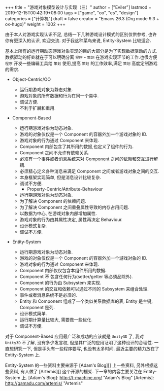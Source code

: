 +++
title = "游戏对象模型设计与实现（三）"
author = ["Eviler"]
lastmod = 2019-12-15T00:42:19+08:00
tags = ["game", "oo", "es", "design"]
categories = ["计算机"]
draft = false
creator = "Emacs 26.3 (Org mode 9.3 + ox-hugo)"
weight = 1002
+++

由于本人对游戏实现认识不足, 总结一下几种游戏设计模式的区别仅供参考, 也许你有更深入的认识,
欢迎交流. 对于我这种菜鸟来说, Entity-System 比较适合.

基本上所有的运行期动态游戏对象实现的目的大部分是为了实现数据驱动的方式. 数据驱动的好处就在于可以明确分离 `程序` - `策划` 在游戏实现环节的工作.也很方便 `程序` 开发一些编辑工具给 `策划` 使用,提高 `策划` 的工作效率,满足 `策划` 高度定制游戏的需求.

<!--more-->

-   Object-Centric/OO
    -   运行期游戏对象为静态对象.
    -   游戏对象的所有数据和行为在同一个类中.
    -   调试方便.
    -   不利于扩展和重用.

-   Component-Based
    -   运行期游戏对象为动态对象.
    -   游戏的对象仅仅是一个 Component 的容器外加一个游戏对象的 ID.
    -   游戏对象的行为通过 Component 来体现.
    -   Component 内部包含了其所用的数据,也定义了组件的行为.
    -   Component 之间不允许有依赖关系.
    -   必须有一个事件或者消息系统来对 Component 之间的依赖和交互进行解耦.
    -   必须精心定义各种消息来满足 Component 之间或者游戏对象之间的交互.
    -   本身框架实现简单, 但是消息设计比较复杂.
    -   调试不方便.
        -   Property-Centric/Attribute-Behaviour
    -   运行期游戏对象为动态对象.
    -   为了解决 Component 的依赖问题.
    -   为了解决 Component 之间重叠属性导致的内存占用问题.
    -   以数据为中心, 在游戏对象内部增加属性.
    -   游戏对象的行为由其属性决定, 属性再决定 Behaviour.
    -   设计模式复杂.
    -   调试不方便.

-   Entity-System
    -   运行期游戏对象为动态对象.
    -   游戏的对象仅仅是一个 Component 的容器外加一个游戏对象的 ID.
    -   游戏对象的行为通过 Component 来体现.
    -   Component 内部仅仅包含本组件所用的数据.
    -   Component ****不**** 包含任何行为(setter/getter 等必须品除外).
    -   Component 的行为由 Subsystem 来实现.
    -   Component 的交互和依赖可以通过不同的 Subsystem 来组合处理.
    -   事件或者消息系统不是必须的.
    -   Entity 和 Component 组成了一个类似关系数据库的表, Entity 是主键, Component 是列.
    -   设计模式简单.
    -   运行期计算量比较大, 需要做一些优化.
    -   调试不方便.

对于 Component-Based 应用最广泛和成功的应该就是 `Unity3D` 了, 我对 `Unity3D` 不了解, 没有多少发言权,
但是其广泛的应用证明了这种设计的合理性. 一直想研究一下, 但是手头有一些程序要写, 也没有太多时间. 最近主要的精力放在了 Entity-System 上.

Entity-System 的一些资料主要来源于 [Adam's Blog][] 上一些资料, 另外根据这些资料, 有人做了 [Artemis][]
这个开源的框架. 下一章的内容主要关注在 Entity-System 上.
[Adam's Blog]: <http://t-machine.org/> "Adam's Blog"
[Artemis]: <http://gamadu.com/artemis/> "Artemis"
